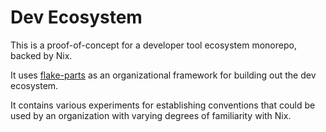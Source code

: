 # Dev Ecosystem

This is a proof-of-concept for a developer tool ecosystem monorepo, backed by Nix.

It uses [flake-parts](https://flake.parts) as an organizational framework for building out the dev ecosystem.

It contains various experiments for establishing conventions that could be used by an organization with varying degrees of familiarity with Nix.
